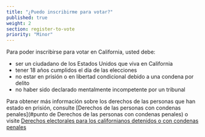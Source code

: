 ```yaml
---
title: "¿Puedo inscribirme para votar?"
published: true
weight: 2
section: register-to-vote
priority: "Minor"
---
```

Para poder inscribirse para votar en California, usted debe:
- ser un ciudadano de los Estados Unidos que viva en California
- tener 18 años cumplidos el día de las elecciones
- no estar en prisión o en libertad condicional debido a una condena por delito
- no haber sido declarado mentalmente incompetente por un tribunal

Para obtener más información sobre los derechos de las personas que han estado en prisión, consulte [Derechos de las personas con condenas penales](#punto de Derechos de las personas con condenas penales) o visite [Derechos electorales para los californianos detenidos o con condenas penales](http://www.sos.ca.gov/elections/voting-resources/new-voters/who-can-vote-california/voting-rights-californians/)
